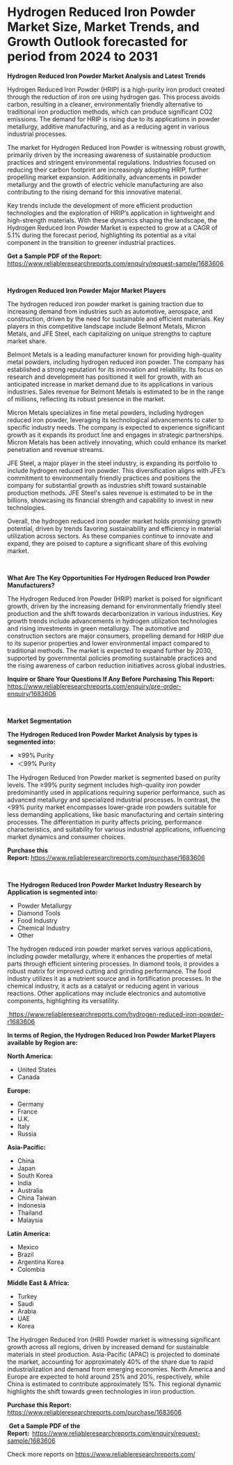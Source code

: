 <p><h1>Hydrogen Reduced Iron Powder Market Size, Market Trends, and Growth Outlook forecasted for period from 2024 to 2031</h1></p><p><strong>Hydrogen Reduced Iron Powder Market Analysis and Latest Trends</strong></p>
<p><p>Hydrogen Reduced Iron Powder (HRIP) is a high-purity iron product created through the reduction of iron ore using hydrogen gas. This process avoids carbon, resulting in a cleaner, environmentally friendly alternative to traditional iron production methods, which can produce significant CO2 emissions. The demand for HRIP is rising due to its applications in powder metallurgy, additive manufacturing, and as a reducing agent in various industrial processes.</p><p>The market for Hydrogen Reduced Iron Powder is witnessing robust growth, primarily driven by the increasing awareness of sustainable production practices and stringent environmental regulations. Industries focused on reducing their carbon footprint are increasingly adopting HRIP, further propelling market expansion. Additionally, advancements in powder metallurgy and the growth of electric vehicle manufacturing are also contributing to the rising demand for this innovative material.</p><p>Key trends include the development of more efficient production technologies and the exploration of HRIP’s application in lightweight and high-strength materials. With these dynamics shaping the landscape, the Hydrogen Reduced Iron Powder Market is expected to grow at a CAGR of 5.1% during the forecast period, highlighting its potential as a vital component in the transition to greener industrial practices.</p></p>
<p><strong>Get a Sample PDF of the Report:&nbsp;</strong> <a href="https://www.reliableresearchreports.com/enquiry/request-sample/1683606?utm_campaign=40&utm_medium=2&utm_source=Github&utm_content=ia&utm_term=30122024&utm_id=hydrogen-reduced-iron-powder">https://www.reliableresearchreports.com/enquiry/request-sample/1683606</a></p>
<p>&nbsp;</p>
<p><strong>Hydrogen Reduced Iron Powder Major Market Players</strong></p>
<p><p>The hydrogen reduced iron powder market is gaining traction due to increasing demand from industries such as automotive, aerospace, and construction, driven by the need for sustainable and efficient materials. Key players in this competitive landscape include Belmont Metals, Micron Metals, and JFE Steel, each capitalizing on unique strengths to capture market share.</p><p>Belmont Metals is a leading manufacturer known for providing high-quality metal powders, including hydrogen reduced iron powder. The company has established a strong reputation for its innovation and reliability. Its focus on research and development has positioned it well for growth, with an anticipated increase in market demand due to its applications in various industries. Sales revenue for Belmont Metals is estimated to be in the range of millions, reflecting its robust presence in the market.</p><p>Micron Metals specializes in fine metal powders, including hydrogen reduced iron powder, leveraging its technological advancements to cater to specific industry needs. The company is expected to experience significant growth as it expands its product line and engages in strategic partnerships. Micron Metals has been actively innovating, which could enhance its market penetration and revenue streams.</p><p>JFE Steel, a major player in the steel industry, is expanding its portfolio to include hydrogen reduced iron powder. This diversification aligns with JFE’s commitment to environmentally friendly practices and positions the company for substantial growth as industries shift toward sustainable production methods. JFE Steel's sales revenue is estimated to be in the billions, showcasing its financial strength and capability to invest in new technologies.</p><p>Overall, the hydrogen reduced iron powder market holds promising growth potential, driven by trends favoring sustainability and efficiency in material utilization across sectors. As these companies continue to innovate and expand, they are poised to capture a significant share of this evolving market.</p></p>
<p>&nbsp;</p>
<p><strong>What Are The Key Opportunities For Hydrogen Reduced Iron Powder Manufacturers?</strong></p>
<p><p>The Hydrogen Reduced Iron Powder (HRIP) market is poised for significant growth, driven by the increasing demand for environmentally friendly steel production and the shift towards decarbonization in various industries. Key growth trends include advancements in hydrogen utilization technologies and rising investments in green metallurgy. The automotive and construction sectors are major consumers, propelling demand for HRIP due to its superior properties and lower environmental impact compared to traditional methods. The market is expected to expand further by 2030, supported by governmental policies promoting sustainable practices and the rising awareness of carbon reduction initiatives across global industries.</p></p>
<p><strong>Inquire or Share Your Questions If Any Before Purchasing This Report:</strong> <a href="https://www.reliableresearchreports.com/enquiry/pre-order-enquiry/1683606?utm_campaign=40&utm_medium=2&utm_source=Github&utm_content=ia&utm_term=30122024&utm_id=hydrogen-reduced-iron-powder">https://www.reliableresearchreports.com/enquiry/pre-order-enquiry/1683606</a></p>
<p>&nbsp;</p>
<p><strong>Market Segmentation</strong></p>
<p><strong>The Hydrogen Reduced Iron Powder Market Analysis by types is segmented into:</strong></p>
<p><ul><li>≥99% Purity</li><li>＜99% Purity</li></ul></p>
<p><p>The Hydrogen Reduced Iron Powder market is segmented based on purity levels. The ≥99% purity segment includes high-quality iron powder predominantly used in applications requiring superior performance, such as advanced metallurgy and specialized industrial processes. In contrast, the <99% purity market encompasses lower-grade iron powders suitable for less demanding applications, like basic manufacturing and certain sintering processes. The differentiation in purity affects pricing, performance characteristics, and suitability for various industrial applications, influencing market dynamics and consumer choices.</p></p>
<p><strong>Purchase this Report:&nbsp;</strong><a href="https://www.reliableresearchreports.com/purchase/1683606?utm_campaign=40&utm_medium=2&utm_source=Github&utm_content=ia&utm_term=30122024&utm_id=hydrogen-reduced-iron-powder">https://www.reliableresearchreports.com/purchase/1683606</a></p>
<p>&nbsp;</p>
<p><strong>The Hydrogen Reduced Iron Powder Market Industry Research by Application is segmented into:</strong></p>
<p><ul><li>Powder Metallurgy</li><li>Diamond Tools</li><li>Food Industry</li><li>Chemical Industry</li><li>Other</li></ul></p>
<p><p>The hydrogen reduced iron powder market serves various applications, including powder metallurgy, where it enhances the properties of metal parts through efficient sintering processes. In diamond tools, it provides a robust matrix for improved cutting and grinding performance. The food industry utilizes it as a nutrient source and in fortification processes. In the chemical industry, it acts as a catalyst or reducing agent in various reactions. Other applications may include electronics and automotive components, highlighting its versatility.</p></p>
<p><a href="https://www.reliableresearchreports.com/hydrogen-reduced-iron-powder-r1683606?utm_campaign=40&utm_medium=2&utm_source=Github&utm_content=ia&utm_term=30122024&utm_id=hydrogen-reduced-iron-powder">&nbsp;https://www.reliableresearchreports.com/hydrogen-reduced-iron-powder-r1683606</a></p>
<p><strong>In terms of Region, the Hydrogen Reduced Iron Powder Market Players available by Region are:</strong></p>
<p>
    <p> <strong> North America: </strong>
        <ul>
            <li>United States</li>
            <li>Canada</li>
        </ul>
        </p> 
    <p> <strong> Europe: </strong>
        <ul>
            <li>Germany</li>
            <li>France</li>
            <li>U.K.</li>
            <li>Italy</li>
            <li>Russia</li>
        </ul>
        </p> 
    <p> <strong> Asia-Pacific: </strong>
        <ul>
            <li>China</li>
            <li>Japan</li>
            <li>South Korea</li>
            <li>India</li>
            <li>Australia</li>
            <li>China Taiwan</li>
            <li>Indonesia</li>
            <li>Thailand</li>
            <li>Malaysia</li>
        </ul>
        </p> 
    <p> <strong> Latin America: </strong>
        <ul>
            <li>Mexico</li>
            <li>Brazil</li>
            <li>Argentina Korea</li>
            <li>Colombia</li>
        </ul>
        </p> 
    <p> <strong> Middle East & Africa: </strong>
        <ul>
            <li>Turkey</li>
            <li>Saudi</li>
            <li>Arabia</li>
            <li>UAE</li>
            <li>Korea</li>
        </ul>
    </p>
    </p>
<p><p>The Hydrogen Reduced Iron (HRI) Powder market is witnessing significant growth across all regions, driven by increased demand for sustainable materials in steel production. Asia-Pacific (APAC) is projected to dominate the market, accounting for approximately 40% of the share due to rapid industrialization and demand from emerging economies. North America and Europe are expected to hold around 25% and 20%, respectively, while China is estimated to contribute approximately 15%. This regional dynamic highlights the shift towards green technologies in iron production.</p></p>
<p><strong>Purchase this Report: </strong><a href="https://www.reliableresearchreports.com/purchase/1683606?utm_campaign=40&utm_medium=2&utm_source=Github&utm_content=ia&utm_term=30122024&utm_id=hydrogen-reduced-iron-powder">https://www.reliableresearchreports.com/purchase/1683606</a></p>
<p>&nbsp;<strong>Get a Sample PDF of the Report:&nbsp;&nbsp;</strong><a href="https://www.reliableresearchreports.com/enquiry/request-sample/1683606?utm_campaign=40&utm_medium=2&utm_source=Github&utm_content=ia&utm_term=30122024&utm_id=hydrogen-reduced-iron-powder">https://www.reliableresearchreports.com/enquiry/request-sample/1683606</a></p>
<p><strong></strong></p>
<p>Check more reports on <a href="https://www.reliableresearchreports.com/?utm_campaign=40&utm_medium=2&utm_source=Github&utm_content=ia&utm_term=30122024&utm_id=hydrogen-reduced-iron-powder">https://www.reliableresearchreports.com/</a></p>